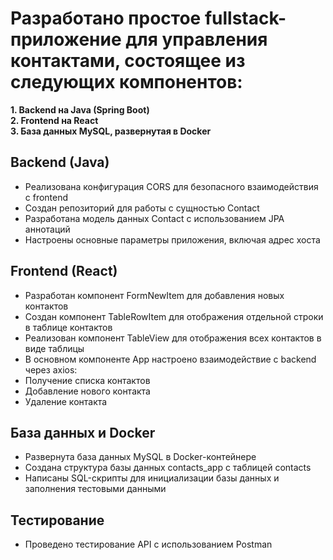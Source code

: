 # **Разработано простое fullstack-приложение для управления контактами, состоящее из следующих компонентов:**

**1.	Backend на Java (Spring Boot)**   
**2.	Frontend на React**   
**3.	База данных MySQL, развернутая в Docker**   

## **Backend (Java)**

- Реализована конфигурация CORS для безопасного взаимодействия с frontend     
- Создан репозиторий для работы с сущностью Contact     
- Разработана модель данных Contact с использованием JPA аннотаций    
- Настроены основные параметры приложения, включая адрес хоста    

## **Frontend (React)**

- Разработан компонент FormNewItem для добавления новых контактов   
- Создан компонент TableRowItem для отображения отдельной строки в таблице контактов   
- Реализован компонент TableView для отображения всех контактов в виде таблицы   
- В основном компоненте App настроено взаимодействие с backend через axios:    
- Получение списка контактов    
- Добавление нового контакта    
- Удаление контакта    

## **База данных и Docker**

- Развернута база данных MySQL в Docker-контейнере    
- Создана структура базы данных contacts_app с таблицей contacts    
- Написаны SQL-скрипты для инициализации базы данных и заполнения тестовыми данными   

## **Тестирование**

- Проведено тестирование API с использованием Postman    
